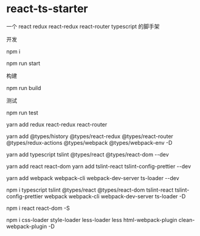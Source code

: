 # react-ts-starter

一个 react redux react-redux react-router  typescript 的脚手架

开发

npm i

npm run start

构建

npm run build


测试

npm run test



yarn add redux react-redux  react-router 

yarn add @types/history @types/react-redux  @types/react-router @types/redux-actions @types/webpack @types/webpack-env -D

yarn add typescript tslint @types/react @types/react-dom  --dev

yarn add react react-dom
yarn add tslint-react tslint-config-prettier --dev

yarn add webpack webpack-cli webpack-dev-server  ts-loader --dev

npm i typescript tslint @types/react @types/react-dom tslint-react tslint-config-prettier webpack webpack-cli webpack-dev-server  ts-loader  -D

npm i  react react-dom -S

npm i css-loader style-loader less-loader less html-webpack-plugin clean-webpack-plugin -D